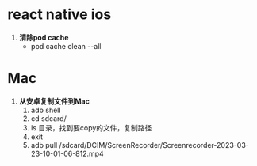 # react native ios
1. **清除pod cache**
   - pod cache clean --all

# Mac
1. **从安卓复制文件到Mac**
   1. adb shell 
   2. cd sdcard/
   3. ls 目录，找到要copy的文件，复制路径
   4. exit
   5. adb pull /sdcard/DCIM/ScreenRecorder/Screenrecorder-2023-03-23-10-01-06-812.mp4
